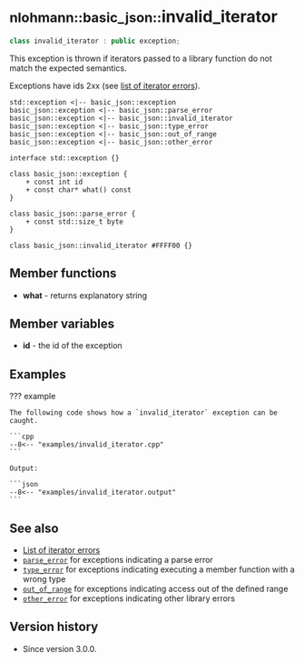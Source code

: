 # <small>nlohmann::basic_json::</small>invalid_iterator

```cpp
class invalid_iterator : public exception;
```

This exception is thrown if iterators passed to a library function do not match the expected semantics.

Exceptions have ids 2xx (see [list of iterator errors](../../home/exceptions.md#iterator-errors)).

```plantuml
std::exception <|-- basic_json::exception
basic_json::exception <|-- basic_json::parse_error
basic_json::exception <|-- basic_json::invalid_iterator
basic_json::exception <|-- basic_json::type_error
basic_json::exception <|-- basic_json::out_of_range
basic_json::exception <|-- basic_json::other_error

interface std::exception {}

class basic_json::exception {
    + const int id
    + const char* what() const
}

class basic_json::parse_error {
    + const std::size_t byte
}

class basic_json::invalid_iterator #FFFF00 {}
```

## Member functions

- **what** - returns explanatory string

## Member variables

- **id** - the id of the exception

## Examples

??? example

    The following code shows how a `invalid_iterator` exception can be caught.
    
    ```cpp
    --8<-- "examples/invalid_iterator.cpp"
    ```
    
    Output:
    
    ```json
    --8<-- "examples/invalid_iterator.output"
    ```

## See also

- [List of iterator errors](../../home/exceptions.md#iterator-errors)
- [`parse_error`](parse_error.md) for exceptions indicating a parse error
- [`type_error`](type_error.md) for exceptions indicating executing a member function with a wrong type
- [`out_of_range`](out_of_range.md) for exceptions indicating access out of the defined range
- [`other_error`](other_error.md) for exceptions indicating other library errors

## Version history

- Since version 3.0.0.
